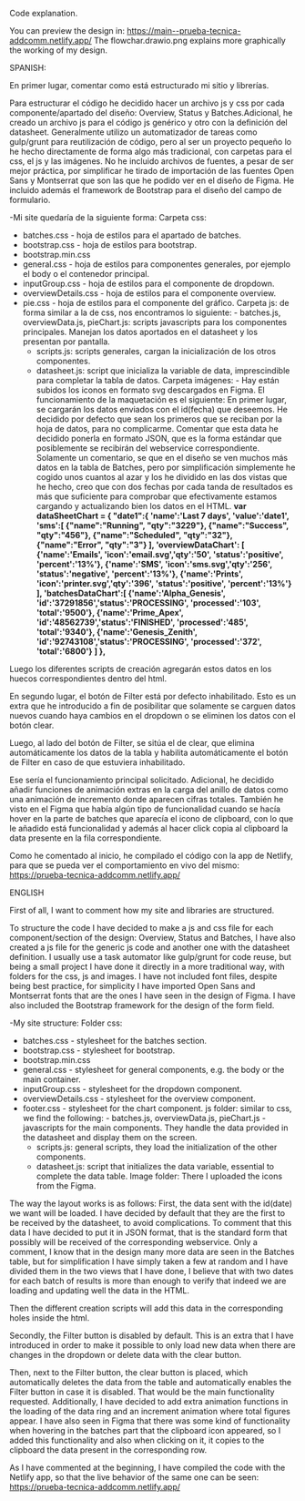 Code explanation.

You can preview the design in: https://main--prueba-tecnica-addcomm.netlify.app/
The flowchar.drawio.png explains more graphically the working of my design.

SPANISH:

 En primer lugar, comentar como está estructurado mi sitio y librerías.

 Para estructurar el código he decidido hacer un archivo js y css por cada componente/apartado del diseño: Overview, Status y Batches.Adicional, he creado un archivo js para el código js genérico y otro con la definición del datasheet. Generalmente utilizo un automatizador de tareas como gulp/grunt para reutilización de código, pero al ser un proyecto pequeño lo he hecho directamente de forma algo más tradicional, con carpetas para el css, el js y las imágenes. No he incluido archivos de fuentes, a pesar de ser mejor práctica, por simplificar he tirado de importación de las fuentes Open Sans y Montserrat que son las que he podido ver en el diseño de Figma.
He incluido además el framework de Bootstrap para el diseño del campo de formulario.

 -Mi site quedaría de la siguiente forma:
 Carpeta css: 
   - batches.css - hoja de estilos para el apartado de batches.
   - bootstrap.css - hoja de estilos para bootstrap.
   - bootstrap.min.css 
   - general.css - hoja de estilos para componentes generales, por ejemplo el body o el contenedor principal.
   - inputGroup.css - hoja de estilos para el componente de dropdown.
   - overviewDetails.css - hoja de estilos para el componente overview.
   - pie.css - hoja de estilos para el componente del gráfico.
Carpeta js: de forma similar a la de css, nos encontramos lo siguiente:
    - batches.js, overviewData.js, pieChart.js: scripts javascripts para los componentes principales. Manejan los datos aportados en el datasheet y los presentan por pantalla.
     - scripts.js: scripts generales, cargan la inicialización de los otros componentes.
     - datasheet.js: script que inicializa la variable de data, imprescindible para completar la tabla de datos.
  Carpeta imágenes:
    - Hay están subidos los iconos en formato svg descargados en Figma.
El funcionamiento de la maquetación es el siguiente:
En primer lugar, se cargarán los datos enviados con el id(fecha) que deseemos. He decidido por defecto que sean los primeros que se reciban por la hoja de datos, para no complicarme. Comentar que esta data he decidido ponerla en formato JSON, que es la forma estándar que posiblemente se recibirán del webservice correspondiente. Solamente un comentario, se que en el diseño se ven muchos más datos en la tabla de Batches, pero por simplificación simplemente he cogido unos cuantos al azar y los he dividido en las dos vistas que he hecho, creo que con dos fechas por cada tanda de resultados es más que suficiente para comprobar que efectivamente estamos cargando y actualizando bien los datos en el HTML.
**var dataSheetChart = {
    "date1":{
      'name':'Last 7 days',
      'value':'date1',
      'sms':[
            {"name":"Running", "qty":"3229"},
            {"name":"Success", "qty":"456"},
            {"name":"Scheduled", "qty":"32"},
            {"name":"Error", "qty":"3"}
        ],
        'overviewDataChart': [
            {'name':'Emails', 'icon':'email.svg','qty':'50', 'status':'positive', 'percent':'13%'},
            {'name':'SMS', 'icon':'sms.svg','qty':'256', 'status':'negative', 'percent':'13%'},
            {'name':'Prints', 'icon':'printer.svg','qty':'396', 'status':'positive', 'percent':'13%'}
        ],
        'batchesDataChart':[
            {'name':'Alpha_Genesis', 'id':'37291856','status':'PROCESSING', 'processed':'103', 'total':'9500'},
            {'name':'Prime_Apex', 'id':'48562739','status':'FINISHED', 'processed':'485', 'total':'9340'},
            {'name':'Genesis_Zenith', 'id':'92743108','status':'PROCESSING', 'processed':'372', 'total':'6800'}
        ]
    },**

Luego los diferentes scripts de creación agregarán estos datos en los huecos correspondientes dentro del html.

En segundo lugar, el botón de Filter está por defecto inhabilitado. Esto es un extra que he introducido a fin de posibilitar que solamente se carguen datos nuevos cuando haya cambios en el dropdown o se eliminen los datos con el botón clear.

Luego, al lado del botón de Filter, se sitúa el de clear, que elimina automáticamente los datos de la tabla y habilita automáticamente el botón de Filter en caso de que estuviera inhabilitado.

Ese sería el funcionamiento principal solicitado. Adicional, he decidido añadir funciones de animación extras en la carga del anillo de datos como una animación de incremento donde aparecen cifras totales. También he visto en el Figma que había algún tipo de funcionalidad cuando se hacía hover en la parte de batches que aparecía el icono de clipboard, con lo que le añadido está funcionalidad y además al hacer click copia al clipboard la data presente en la fila correspondiente.

Como he comentado al inicio, he compilado el código con la app de Netlify, para que se pueda ver el comportamiento en vivo del mismo:
https://prueba-tecnica-addcomm.netlify.app/


ENGLISH

First of all, I want to comment how my site and libraries are structured.

To structure the code I have decided to make a js and css file for each component/section of the design: Overview, Status and Batches, I have also created a js file for the generic js code and another one with the datasheet definition. I usually use a task automator like gulp/grunt for code reuse, but being a small project I have done it directly in a more traditional way, with folders for the css, js and images. I have not included font files, despite being best practice, for simplicity I have imported Open Sans and Montserrat fonts that are the ones I have seen in the design of Figma.
I have also included the Bootstrap framework for the design of the form field.

 -My site structure:
 Folder css: 
   - batches.css - stylesheet for the batches section.
   - bootstrap.css - stylesheet for bootstrap.
   - bootstrap.min.css 
   - general.css - stylesheet for general components, e.g. the body or the main container.
   - inputGroup.css - stylesheet for the dropdown component.
   - overviewDetails.css - stylesheet for the overview component.
   - footer.css - stylesheet for the chart component.
js folder: similar to css, we find the following:
    - batches.js, overviewData.js, pieChart.js - javascripts for the main components. They handle the data provided in the datasheet and display them on the screen.
     - scripts.js: general scripts, they load the initialization of the other components.
     - datasheet.js: script that initializes the data variable, essential to complete the data table.
Image folder: 
There I uploaded the icons from the Figma.

The way the layout works is as follows:
First, the data sent with the id(date) we want will be loaded. I have decided by default that they are the first to be received by the datasheet, to avoid complications. To comment that this data I have decided to put it in JSON format, that is the standard form that possibly will be received of the corresponding webservice. Only a comment, I know that in the design many more data are seen in the Batches table, but for simplification I have simply taken a few at random and I have divided them in the two views that I have done, I believe that with two dates for each batch of results is more than enough to verify that indeed we are loading and updating well the data in the HTML.

Then the different creation scripts will add this data in the corresponding holes inside the html.

Secondly, the Filter button is disabled by default. This is an extra that I have introduced in order to make it possible to only load new data when there are changes in the dropdown or delete data with the clear button.

Then, next to the Filter button, the clear button is placed, which automatically deletes the data from the table and automatically enables the Filter button in case it is disabled.
That would be the main functionality requested. Additionally, I have decided to add extra animation functions in the loading of the data ring and an increment animation where total figures appear. I have also seen in Figma that there was some kind of functionality when hovering in the batches part that the clipboard icon appeared, so I added this functionality and also when clicking on it, it copies to the clipboard the data present in the corresponding row.

As I have commented at the beginning, I have compiled the code with the Netlify app, so that the live behavior of the same one can be seen:
https://prueba-tecnica-addcomm.netlify.app/


